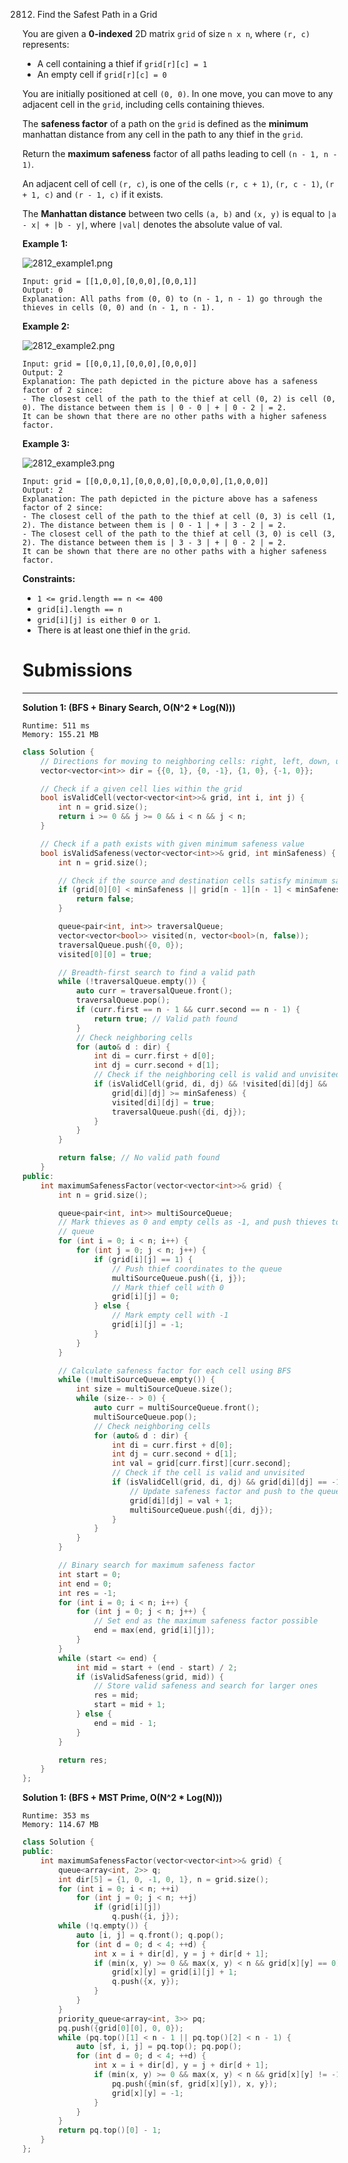 2812. Find the Safest Path in a Grid

You are given a **0-indexed** 2D matrix `grid` of size `n x n`, where `(r, c)` represents:

* A cell containing a thief if `grid[r][c] = 1`
* An empty cell if `grid[r][c] = 0`

You are initially positioned at cell `(0, 0)`. In one move, you can move to any adjacent cell in the `grid`, including cells containing thieves.

The **safeness factor** of a path on the `grid` is defined as the **minimum** manhattan distance from any cell in the path to any thief in the `grid`.

Return the **maximum safeness** factor of all paths leading to cell `(n - 1, n - 1)`.

An adjacent cell of cell `(r, c)`, is one of the cells `(r, c + 1)`, `(r, c - 1)`, `(r + 1, c)` and `(r - 1, c)` if it exists.

The **Manhattan distance** between two cells `(a, b)` and `(x, y)` is equal to `|a - x| + |b - y|`, where `|val|` denotes the absolute value of val.

 

**Example 1:**

![2812_example1.png](img/2812_example1.png)
```
Input: grid = [[1,0,0],[0,0,0],[0,0,1]]
Output: 0
Explanation: All paths from (0, 0) to (n - 1, n - 1) go through the thieves in cells (0, 0) and (n - 1, n - 1).
```

**Example 2:**

![2812_example2.png](img/2812_example2.png)
```
Input: grid = [[0,0,1],[0,0,0],[0,0,0]]
Output: 2
Explanation: The path depicted in the picture above has a safeness factor of 2 since:
- The closest cell of the path to the thief at cell (0, 2) is cell (0, 0). The distance between them is | 0 - 0 | + | 0 - 2 | = 2.
It can be shown that there are no other paths with a higher safeness factor.
```

**Example 3:**

![2812_example3.png](img/2812_example3.png)
```
Input: grid = [[0,0,0,1],[0,0,0,0],[0,0,0,0],[1,0,0,0]]
Output: 2
Explanation: The path depicted in the picture above has a safeness factor of 2 since:
- The closest cell of the path to the thief at cell (0, 3) is cell (1, 2). The distance between them is | 0 - 1 | + | 3 - 2 | = 2.
- The closest cell of the path to the thief at cell (3, 0) is cell (3, 2). The distance between them is | 3 - 3 | + | 0 - 2 | = 2.
It can be shown that there are no other paths with a higher safeness factor.
```

**Constraints:**

* `1 <= grid.length == n <= 400`
* `grid[i].length == n`
* `grid[i][j] is either 0 or 1`.
* There is at least one thief in the `grid`.

# Submissions
---
**Solution 1: (BFS + Binary Search, O(N^2 * Log(N)))**
```
Runtime: 511 ms
Memory: 155.21 MB
```
```c++
class Solution {
    // Directions for moving to neighboring cells: right, left, down, up
    vector<vector<int>> dir = {{0, 1}, {0, -1}, {1, 0}, {-1, 0}};

    // Check if a given cell lies within the grid
    bool isValidCell(vector<vector<int>>& grid, int i, int j) {
        int n = grid.size();
        return i >= 0 && j >= 0 && i < n && j < n;
    }

    // Check if a path exists with given minimum safeness value
    bool isValidSafeness(vector<vector<int>>& grid, int minSafeness) {
        int n = grid.size();

        // Check if the source and destination cells satisfy minimum safeness
        if (grid[0][0] < minSafeness || grid[n - 1][n - 1] < minSafeness) {
            return false;
        }

        queue<pair<int, int>> traversalQueue;
        vector<vector<bool>> visited(n, vector<bool>(n, false));
        traversalQueue.push({0, 0});
        visited[0][0] = true;

        // Breadth-first search to find a valid path
        while (!traversalQueue.empty()) {
            auto curr = traversalQueue.front();
            traversalQueue.pop();
            if (curr.first == n - 1 && curr.second == n - 1) {
                return true; // Valid path found
            }
            // Check neighboring cells
            for (auto& d : dir) {
                int di = curr.first + d[0];
                int dj = curr.second + d[1];
                // Check if the neighboring cell is valid and unvisited
                if (isValidCell(grid, di, dj) && !visited[di][dj] &&
                    grid[di][dj] >= minSafeness) {
                    visited[di][dj] = true;
                    traversalQueue.push({di, dj});
                }
            }
        }

        return false; // No valid path found
    }
public:
    int maximumSafenessFactor(vector<vector<int>>& grid) {
        int n = grid.size();

        queue<pair<int, int>> multiSourceQueue;
        // Mark thieves as 0 and empty cells as -1, and push thieves to the
        // queue
        for (int i = 0; i < n; i++) {
            for (int j = 0; j < n; j++) {
                if (grid[i][j] == 1) {
                    // Push thief coordinates to the queue
                    multiSourceQueue.push({i, j});
                    // Mark thief cell with 0
                    grid[i][j] = 0;
                } else {
                    // Mark empty cell with -1
                    grid[i][j] = -1;
                }
            }
        }

        // Calculate safeness factor for each cell using BFS
        while (!multiSourceQueue.empty()) {
            int size = multiSourceQueue.size();
            while (size-- > 0) {
                auto curr = multiSourceQueue.front();
                multiSourceQueue.pop();
                // Check neighboring cells
                for (auto& d : dir) {
                    int di = curr.first + d[0];
                    int dj = curr.second + d[1];
                    int val = grid[curr.first][curr.second];
                    // Check if the cell is valid and unvisited
                    if (isValidCell(grid, di, dj) && grid[di][dj] == -1) {
                        // Update safeness factor and push to the queue
                        grid[di][dj] = val + 1;
                        multiSourceQueue.push({di, dj});
                    }
                }
            }
        }

        // Binary search for maximum safeness factor
        int start = 0;
        int end = 0;
        int res = -1;
        for (int i = 0; i < n; i++) {
            for (int j = 0; j < n; j++) {
                // Set end as the maximum safeness factor possible
                end = max(end, grid[i][j]);
            }
        }
        while (start <= end) {
            int mid = start + (end - start) / 2;
            if (isValidSafeness(grid, mid)) {
                // Store valid safeness and search for larger ones
                res = mid;
                start = mid + 1;
            } else {
                end = mid - 1;
            }
        }

        return res;
    }
};
```

**Solution 1: (BFS + MST Prime, O(N^2 * Log(N)))**
```
Runtime: 353 ms
Memory: 114.67 MB
```
```c++
class Solution {
public:
    int maximumSafenessFactor(vector<vector<int>>& grid) {
        queue<array<int, 2>> q;
        int dir[5] = {1, 0, -1, 0, 1}, n = grid.size();
        for (int i = 0; i < n; ++i)
            for (int j = 0; j < n; ++j)
                if (grid[i][j])
                    q.push({i, j});
        while (!q.empty()) {
            auto [i, j] = q.front(); q.pop();
            for (int d = 0; d < 4; ++d) {
                int x = i + dir[d], y = j + dir[d + 1];
                if (min(x, y) >= 0 && max(x, y) < n && grid[x][y] == 0) {
                    grid[x][y] = grid[i][j] + 1;
                    q.push({x, y});
                }
            }
        }
        priority_queue<array<int, 3>> pq;
        pq.push({grid[0][0], 0, 0});
        while (pq.top()[1] < n - 1 || pq.top()[2] < n - 1) {
            auto [sf, i, j] = pq.top(); pq.pop();
            for (int d = 0; d < 4; ++d) {
                int x = i + dir[d], y = j + dir[d + 1];
                if (min(x, y) >= 0 && max(x, y) < n && grid[x][y] != -1) {
                    pq.push({min(sf, grid[x][y]), x, y});
                    grid[x][y] = -1; 
                }
            }
        }
        return pq.top()[0] - 1;
    }
};
```
